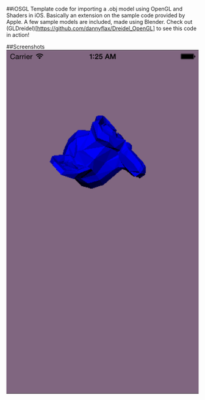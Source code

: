 ##iOSGL
Template code for importing a .obj model using OpenGL and Shaders in iOS. Basically an extension on the sample code provided by Apple. A few sample models are included, made using Blender. Check out (GLDreidel)[https://github.com/dannyflax/Dreidel_OpenGL] to see this code in action!

##Screenshots
![Suzanne the Monkey](https://github.com/dannyflax/iOSGL/blob/master/Screenshots/shot1.png)

